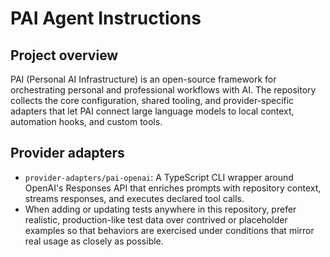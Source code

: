 # PAI Agent Instructions

## Project overview
PAI (Personal AI Infrastructure) is an open-source framework for orchestrating personal and professional workflows with AI. The repository collects the core configuration, shared tooling, and provider-specific adapters that let PAI connect large language models to local context, automation hooks, and custom tools.

## Provider adapters
- `provider-adapters/pai-openai`: A TypeScript CLI wrapper around OpenAI's Responses API that enriches prompts with repository context, streams responses, and executes declared tool calls.
- When adding or updating tests anywhere in this repository, prefer realistic, production-like test data over contrived or placeholder examples so that behaviors are exercised under conditions that mirror real usage as closely as possible.
